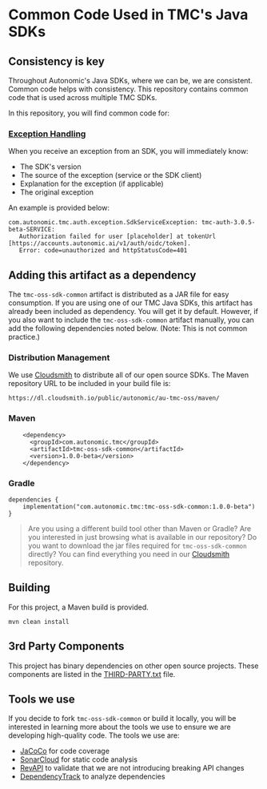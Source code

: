 # Common Code Used in TMC's Java SDKs

## Consistency is key
Throughout Autonomic's Java SDKs, where we can be, we are consistent. Common code helps with consistency. This repository contains common code that is used across multiple TMC SDKs.

In this repository, you will find common code for:

### [Exception Handling](src/main/java/com/autonomic/tmc/exception)
When you receive an exception from an SDK, you will immediately know:
  * The SDK's version
  * The source of the exception (service or the SDK client)
  * Explanation for the exception (if applicable)
  * The original exception
    
An example is provided below:

```shell
com.autonomic.tmc.auth.exception.SdkServiceException: tmc-auth-3.0.5-beta-SERVICE:
   Authorization failed for user [placeholder] at tokenUrl [https://accounts.autonomic.ai/v1/auth/oidc/token].
   Error: code=unauthorized and httpStatusCode=401
```

## Adding this artifact as a dependency
The `tmc-oss-sdk-common` artifact is distributed as a JAR file for easy consumption. If you are using one of our TMC Java SDKs, this artifact has already been included as dependency. You will get it by default. However, if you also want to include the `tmc-oss-sdk-common` artifact manually, you can add the following dependencies noted below. (Note: This is not common practice.)

### Distribution Management
We use [Cloudsmith](https://cloudsmith.com/) to distribute all of our open source SDKs.  The Maven repository URL to be included in your build file is:
```shell
https://dl.cloudsmith.io/public/autonomic/au-tmc-oss/maven/
```

### Maven
```shell
    <dependency>
      <groupId>com.autonomic.tmc</groupId>
      <artifactId>tmc-oss-sdk-common</artifactId>
      <version>1.0.0-beta</version>
    </dependency>
```

### Gradle
```shell
dependencies {
    implementation("com.autonomic.tmc:tmc-oss-sdk-common:1.0.0-beta")
}
```

> Are you using a different build tool other than Maven or Gradle? Are you interested in just browsing what is available in our repository? Do you want to download the jar files required for `tmc-oss-sdk-common` directly? You can find everything you need in our [Cloudsmith](https://cloudsmith.io/~autonomic/repos/au-tmc-oss/groups/) repository.


## Building
For this project, a Maven build is provided.

```shell
mvn clean install
```
## 3rd Party Components

This project has binary dependencies on other open source projects.  These components are listed in the [THIRD-PARTY.txt](THIRD-PARTY.txt) file.

## Tools we use

If you decide to fork `tmc-oss-sdk-common` or build it locally, you will be interested in learning more about the tools we use to ensure we are developing high-quality code. The tools we use are:

* [JaCoCo](https://www.eclemma.org/jacoco/) for code coverage
* [SonarCloud](https://sonarcloud.io/) for static code analysis
* [RevAPI](https://revapi.org/) to validate that we are not introducing breaking API changes
* [DependencyTrack](https://dependencytrack.org/) to analyze dependencies